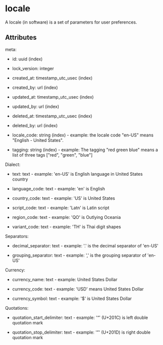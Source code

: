 # locale


A locale (in software) is a set of parameters for user preferences.


## Attributes

meta:

  * id: uuid (index)

  * lock_version: integer

  * created_at: timestamp_utc_usec (index)

  * created_by: url (index)

  * updated_at: timestamp_utc_usec (index)

  * updated_by: url (index)

  * deleted_at: timestamp_utc_usec (index)

  * deleted_by: url (index)

  * locale_code: string (index) - example: the locale code "en-US" means "English - United States".

  * tagging: string (index) - example: The tagging "red green blue" means a list of three tags ["red", "green", "blue"]

Dialect:

  * text: text - example: 'en-US' is English language in United States country

  * language_code: text - example: 'en' is English

  * country_code: text - example: 'US' is United States

  * script_code: text - example: 'Latn' is Latin script

  * region_code: text - example: 'QO' is Outlying Oceania

  * variant_code: text - example: 'TH' is Thai digit shapes

Separators:

  * decimal_separator: text - example: '.' is the decimal separator of 'en-US'

  * grouping_separator: text - example: ',' is the grouping separator of 'en-US'

Currency:

  * currency_name: text - example: United States Dollar

  * currency_code: text - example: 'USD' means United States Dollar

  * currency_symbol: text - example: '$' is United States Dollar

Quotations:

  * quotation_start_delimiter: text - example: '“' (U+201C) is left double quotation mark

  * quotation_stop_delimiter: text - example: '”' (U+201D) is right double quotation mark

